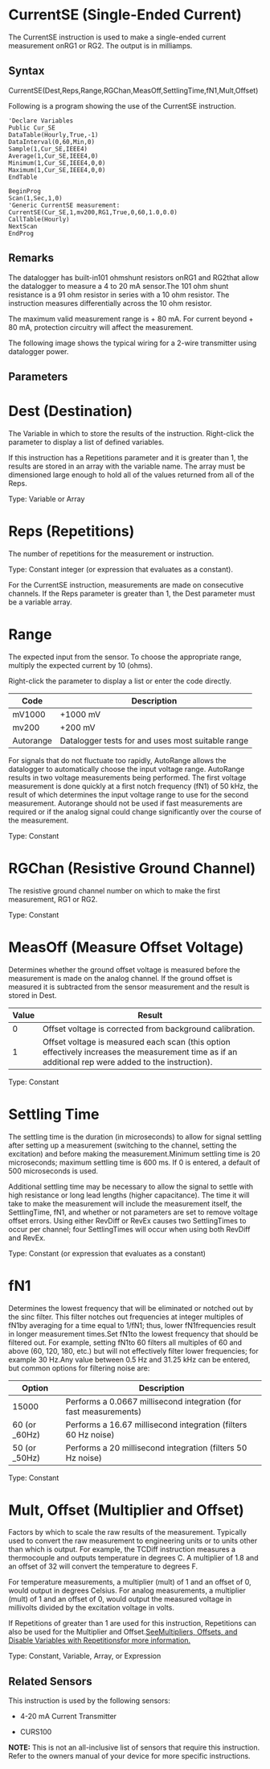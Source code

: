 # CurrentSE (Single-Ended Current)

The CurrentSE instruction is used to make a single-ended current measurement onRG1 or RG2. The output is in milliamps.

## Syntax

CurrentSE(Dest,Reps,Range,RGChan,MeasOff,SettlingTime,fN1,Mult,Offset)

Following is a program showing the use of the CurrentSE instruction.

```
'Declare Variables
Public Cur_SE
DataTable(Hourly,True,-1)
DataInterval(0,60,Min,0)
Sample(1,Cur_SE,IEEE4)
Average(1,Cur_SE,IEEE4,0)
Minimum(1,Cur_SE,IEEE4,0,0)
Maximum(1,Cur_SE,IEEE4,0,0)
EndTable

BeginProg
Scan(1,Sec,1,0)
'Generic CurrentSE measurement:
CurrentSE(Cur_SE,1,mv200,RG1,True,0,60,1.0,0.0)
CallTable(Hourly)
NextScan
EndProg
```

## Remarks

The datalogger has built-in101 ohmshunt resistors onRG1 and RG2that allow the datalogger to measure a 4 to 20 mA sensor.The 101 ohm shunt resistance is a 91 ohm resistor in series with a 10 ohm resistor. The instruction measures differentially across the 10 ohm resistor.

The maximum valid measurement range is + 80 mA. For current beyond + 80 mA, protection circuitry will affect the measurement.

The following image shows the typical wiring for a 2-wire transmitter using datalogger power.

## Parameters

# Dest (Destination)

The Variable in which to store the results of the instruction. Right-click the parameter to display a list of defined variables.

If this instruction has a Repetitions parameter and it is greater than 1, the results are stored in an array with the variable name. The array must be dimensioned large enough to hold all of the values returned from all of the Reps.

Type: Variable or Array

# Reps (Repetitions)

The number of repetitions for the measurement or instruction.

Type: Constant integer (or expression that evaluates as a constant).

For the CurrentSE instruction, measurements are made on consecutive channels. If the Reps parameter is greater than 1, the Dest parameter must be a variable array.

# Range

The expected input from the sensor. To choose the appropriate range, multiply the expected current by 10 (ohms).

Right-click the parameter to display a list or enter the code directly.

| Code      | Description                                       |
| --------- | ------------------------------------------------- |
| mV1000    | +1000 mV                                          |
| mv200     | +200 mV                                           |
| Autorange | Datalogger tests for and uses most suitable range |

For signals that do not fluctuate too rapidly, AutoRange allows the datalogger to automatically choose the input voltage range. AutoRange results in two voltage measurements being performed. The first voltage measurement is done quickly at a first notch frequency (fN1) of 50 kHz, the result of which determines the input voltage range to use for the second measurement. Autorange should not be used if fast measurements are required or if the analog signal could change significantly over the course of the measurement.

Type: Constant

# RGChan (Resistive Ground Channel)

The resistive ground channel number on which to make the first measurement, RG1 or RG2.

Type: Constant

# MeasOff (Measure Offset Voltage)

Determines whether the ground offset voltage is measured before the measurement is made on the analog channel. If the ground offset is measured it is subtracted from the sensor measurement and the result is stored in Dest.

| Value | Result                                                                                                                                               |
| ----- | ---------------------------------------------------------------------------------------------------------------------------------------------------- |
| 0     | Offset voltage is corrected from background calibration.                                                                                             |
| 1     | Offset voltage is measured each scan (this option effectively increases the measurement time as if an additional rep were added to the instruction). |

Type: Constant

# Settling Time

The settling time is the duration (in microseconds) to allow for signal settling after setting up a measurement (switching to the channel, setting the excitation) and before making the measurement.Minimum settling time is 20 microseconds; maximum settling time is 600 ms. If 0 is entered, a default of 500 microseconds is used.

Additional settling time may be necessary to allow the signal to settle with high resistance or long lead lengths (higher capacitance). The time it will take to make the measurement will include the measurement itself, the SettlingTime, fN1, and whether or not parameters are set to remove voltage offset errors. Using either RevDiff or RevEx causes two SettlingTimes to occur per channel; four SettlingTimes will occur when using both RevDiff and RevEx.

Type: Constant (or expression that evaluates as a constant)

# fN1

Determines the lowest frequency that will be eliminated or notched out by the sinc filter. This filter notches out frequencies at integer multiples of fN1by averaging for a time equal to 1/fN1; thus, lower fN1frequencies result in longer measurement times.Set fN1to the lowest frequency that should be filtered out. For example, setting fN1to 60 filters all multiples of 60 and above (60, 120, 180, etc.) but will not effectively filter lower frequencies; for example 30 Hz.Any value between 0.5 Hz and 31.25 kHz can be entered, but common options for filtering noise are:

| Option         | Description                                                       |
| -------------- | ----------------------------------------------------------------- |
| 15000          | Performs a 0.0667 millisecond integration (for fast measurements) |
| 60 (or \_60Hz) | Performs a 16.67 millisecond integration (filters 60 Hz noise)    |
| 50 (or \_50Hz) | Performs a 20 millisecond integration (filters 50 Hz noise)       |

Type: Constant

# Mult, Offset (Multiplier and Offset)

Factors by which to scale the raw results of the measurement. Typically used to convert the raw measurement to engineering units or to units other than which is output. For example, the TCDiff instruction measures a thermocouple and outputs temperature in degrees C. A multiplier of 1.8 and an offset of 32 will convert the temperature to degrees F.

For temperature measurements, a multiplier (mult) of 1 and an offset of 0, would output in degrees Celsius. For analog measurements, a multiplier (mult) of 1 and an offset of 0, would output the measured voltage in millivolts divided by the excitation voltage in volts.

If Repetitions of greater than 1 are used for this instruction, Repetitions can also be used for the Multiplier and Offset.[SeeMultipliers, Offsets, and Disable Variables with Repetitionsfor more information.](../Info/multipliersoffsets.md)

Type: Constant, Variable, Array, or Expression

## Related Sensors

This instruction is used by the following sensors:

- 4-20 mA Current Transmitter

- CURS100

**NOTE:** This is not an all-inclusive list of sensors that require this instruction. Refer to the owners manual of your device for more specific instructions.
